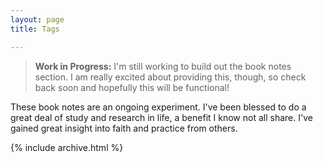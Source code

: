 ```yaml
---
layout: page
title: Tags

---
```


> **Work in Progress:**
> I'm still working to build out the book notes section. I am really excited about providing this, though, so check back soon and hopefully this will be functional!

These book notes are an ongoing experiment. I've been blessed to do a great deal of study and research in life, a benefit I know not all share. I've gained great insight into faith and practice from others.

{% include archive.html %}
<!--stackedit_data:
eyJoaXN0b3J5IjpbMTM5ODY3Nzg4MCw1NzIzNDg4NiwtNDkyMz
MyNTE2LDE1MDUyODIzNCwxNzQ1OTUxNzczLDE2NjY5Mjk3OTVd
fQ==
-->